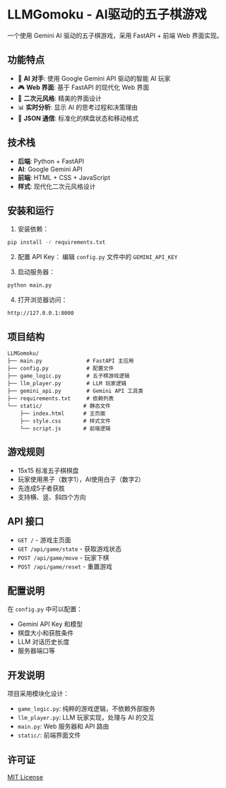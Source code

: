 # LLMGomoku - AI驱动的五子棋游戏

一个使用 Gemini AI 驱动的五子棋游戏，采用 FastAPI + 前端 Web 界面实现。

## 功能特点

- 🤖 **AI 对手**: 使用 Google Gemini API 驱动的智能 AI 玩家
- 🎮 **Web 界面**: 基于 FastAPI 的现代化 Web 界面
- 🎨 **二次元风格**: 精美的界面设计
- 📊 **实时分析**: 显示 AI 的思考过程和决策理由
- 🔄 **JSON 通信**: 标准化的棋盘状态和移动格式

## 技术栈

- **后端**: Python + FastAPI
- **AI**: Google Gemini API
- **前端**: HTML + CSS + JavaScript
- **样式**: 现代化二次元风格设计

## 安装和运行

1. 安装依赖：
```bash
pip install -r requirements.txt
```

2. 配置 API Key：
编辑 `config.py` 文件中的 `GEMINI_API_KEY`

3. 启动服务器：
```bash
python main.py
```

4. 打开浏览器访问：
```
http://127.0.0.1:8000
```

## 项目结构

```
LLMGomoku/
├── main.py              # FastAPI 主应用
├── config.py            # 配置文件
├── game_logic.py        # 五子棋游戏逻辑
├── llm_player.py        # LLM 玩家逻辑
├── gemini_api.py        # Gemini API 工具类
├── requirements.txt     # 依赖列表
└── static/             # 静态文件
    ├── index.html      # 主页面
    ├── style.css       # 样式文件
    └── script.js       # 前端逻辑
```

## 游戏规则

- 15x15 标准五子棋棋盘
- 玩家使用黑子（数字1），AI使用白子（数字2）
- 先连成5子者获胜
- 支持横、竖、斜四个方向

## API 接口

- `GET /` - 游戏主页面
- `GET /api/game/state` - 获取游戏状态
- `POST /api/game/move` - 玩家下棋
- `POST /api/game/reset` - 重置游戏

## 配置说明

在 `config.py` 中可以配置：
- Gemini API Key 和模型
- 棋盘大小和获胜条件
- LLM 对话历史长度
- 服务器端口等

## 开发说明

项目采用模块化设计：
- `game_logic.py`: 纯粹的游戏逻辑，不依赖外部服务
- `llm_player.py`: LLM 玩家实现，处理与 AI 的交互
- `main.py`: Web 服务器和 API 路由
- `static/`: 前端界面文件

## 许可证

[MIT License](LICENSE)
